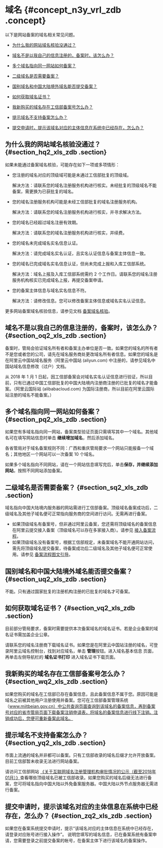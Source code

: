 # 域名 {#concept_n3y_vrl_zdb .concept}

以下是网站备案的域名相关常见问题。

-   [为什么我的网站域名核验没通过？](#section_hq2_xls_zdb)

-   [域名不是以我自己的信息注册的，备案时，该怎么办？](#section_oq2_xls_zdb)

-   [多个域名指向同一网站如何备案？](#section_pq2_xls_zdb)

-   [二级域名是否需要备案？](#section_sq2_xls_zdb)

-   [国别域名和中国大陆境外域名能否提交备案？](#section_uq2_xls_zdb)

-   [如何获取域名证书？](#section_vq2_xls_zdb)

-   [我新购买的域名存在工信部备案号怎么办？](#section_wq2_xls_zdb)

-   [提示域名不支持备案怎么办？](#section_yq2_xls_zdb)

-   [提交申请时，提示该域名对应的主体信息在系统中已经存在，怎么办？](#section_zq2_xls_zdb)


## 为什么我的网站域名核验没通过？ {#section_hq2_xls_zdb .section}

如果未能通过备案域名核验，可能存在如下一项或多项情形：

-   您注册的域名对应的顶级域可能是未通过工信部批复的顶级域。

    解决方法：请联系您的域名注册服务机构进行核实。未经批复的顶级域名不能备案，需更换为已获批复的域名。

-   您的域名注册服务机构可能是未经工信部批复的域名注册服务机构。

    解决方法：请联系您的域名注册服务机构进行核实，并寻求解决方法。

-   您的域名已经超过域名注册有效期。

    解决方法：请联系您的域名注册服务机构进行核实，并续费。

-   您的域名未完成域名实名信息认证。

    解决方法：请完成域名实名认证，且实名认证信息与备案主体信息一致。

-   您的域名已完成域名实名信息认证，但尚未完成上报和入库工信部系统。

    解决方法：域名上报及入库工信部系统需约 2 个工作日。请联系您的域名注册服务机构核实已完成域名上报，再提交备案申请。

-   您的备案主体信息与域名实名信息不符。

    解决方法：请修改信息。您可以修改备案主体信息或域名实名认证信息。


更多网站备案域名核验信息，请参见文档 [备案域名核验](intl.zh-CN/常见问题/网站备案域名核验.md#)。

## 域名不是以我自己的信息注册的，备案时，该怎么办？ {#section_oq2_xls_zdb .section}

备案时，管局会验证域名所有者和备案主办单位是否一致。如果您的域名的所有者不是您或者您的公司，请先在域名服务商处更改域名所有者信息。如果您的域名是在阿里云中国站域名服务（阿里云中国站 \(aliyun.com\) 中注册的，请参见域名中国站域名信息修改（过户）文档。

从 2018 年 1 月 1 日起，因工信部备案会对域名实名认证信息进行验证，所以目前，只有已通过中国工信部批复的中国大陆境内注册商注册的已批复的域名才能备案。（阿里云国际站 \(alibabacloud.com\) 为国际注册商，所以目前在阿里云国际站注册的域名不能备案。）

## 多个域名指向同一网站如何备案？ {#section_pq2_xls_zdb .section}

如果您有多域名指向同一网站，备案类型验证页面只需填写其中一个域名。其他域名可在填写网站信息时单击 **继续增加域名**，然后添加域名。

各省管局对于域名备案规则不同：广西和重庆管局要求一个网站只能报备一个域名；其他地区一个网站可以一次备案 10 个域名。

如果多个域名指向不同网站，请在一个网站信息填写完后，单击**保存，并继续添加网站**，按照不同网站添加备案。

## 二级域名是否需要备案？ {#section_sq2_xls_zdb .section}

域名指向中国大陆境内服务器的网站需进行工信部备案。顶级域名备案成功后，二级域名及其他子域名便可正常指向服务商的空间进行访问。无需再进行备案。

-   如果顶级域名有备案号，但非通过阿里云备案，您还需将顶级域名的备案信息在阿里云提交接入备案（顶级域名可以存在多家接入商）。请参见 [接入备案流程](../../../../intl.zh-CN/备案流程/接入备案和取消接入操作引导.md#)。
-   如果顶级域名没有备案号，根据工信部规定，未备案域名不能开通网站访问，需先将顶级域名提交备案，待备案成功后二级域名及其他子域名便可正常使用。请参见 [备案流程图文引导](../../../../intl.zh-CN/备案流程/首次备案流程图文引导.md#)。

## 国别域名和中国大陆境外域名能否提交备案？ {#section_uq2_xls_zdb .section}

不能。只有通过国家批复的注册机构注册的已批复的域名才可备案。

## 如何获取域名证书？ {#section_vq2_xls_zdb .section}

目前部分管局要求，备案时需要提供本次备案域名的域名证书。若是企业备案的域名证书需加盖企业公章。

请联系您的域名注册商下载域名证书。如果您是在阿里云中国站注册的域名，可登录阿里云域名控制台，找到对应域名，单击 **管理**按钮。进入域名基本信息 页面，再单击左侧导航栏的 **域名证书打印** 进入域名证书下载页面。

## 我新购买的域名存在工信部备案号怎么办？ {#section_wq2_xls_zdb .section}

如果您购买的域名在工信部已存在备案信息，且此备案信息不属于您。原因可能是域名之前被其他用户注册使用并备案。您可在工信部备案管理系统（www.miitbeian.gov.cn）中公共查询页面查询到该域名的备案信息，再到备案号对应的省市管局页面下载备案注销申请表，将域名的备案信息进行线下注销。注销成功后，您便可重新备案此域名。

## 提示域名不支持备案怎么办？ {#section_yq2_xls_zdb .section}

市面上流通的域名并非都可以备案。只有工信部收录的域名后缀才允许开放备案。目前工信部暂未收录无法进行网站备案。

请访问工信部网站 [《关于互联网域名注册管理机构审批情况的公示（截至2018年01月）》](http://www.miit.gov.cn/n1146285/n1146352/n3054355/n3057709/n3057722/c4416816/content.html)查看哪些顶级域名已被工信部收录。如果您购买的域名后缀无法进行备案，您可将域名指向中国大陆以外免备案服务器。中国大陆以外节点服务器无需进行备案。

## 提交申请时，提示该域名对应的主体信息在系统中已经存在，怎么办？ {#section_zq2_xls_zdb .section}

如果您在备案系统提交申请时，提示“该域名对应的主体信息在系统中已经存在，请登录对应账号进行接入操作”。 说明您填写的域名信息，已在备案系统有备案申请，您需要登录之前提交备案的帐号，在备案主体下进行该域名的备案操作。

